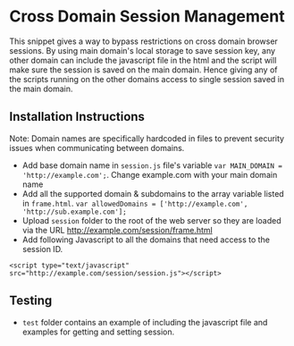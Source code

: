 # Cross Domain Session Management
This snippet gives a way to bypass restrictions on cross domain browser sessions. By using main domain's local storage to save session key, any other domain can include the javascript file in the html and the script will make sure the session is saved on the main domain. Hence giving any of the scripts running on the other domains access to single session saved in the main domain.

## Installation Instructions
Note: Domain names are specifically hardcoded in files to prevent security issues when communicating between domains.
- Add base domain name in `session.js` file's variable `var MAIN_DOMAIN = 'http://example.com';`. Change example.com with your main domain name
- Add all the supported domain & subdomains to the array variable listed in `frame.html`. `var allowedDomains = ['http://example.com', 'http://sub.example.com'];`
- Upload `session` folder to the root of the web server so they are loaded via the URL http://example.com/session/frame.html
- Add following Javascript to all the domains that need access to the session ID.
>
    <script type="text/javascript" src="http://example.com/session/session.js"></script>

## Testing
- `test` folder contains an example of including the javascript file and examples for getting and setting session.